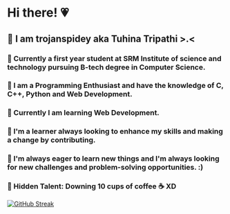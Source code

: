    # Hi there! 💗
##  💫 I am trojanspidey aka Tuhina Tripathi >.<
### 💫 Currently a first year student at SRM Institute of science and technology pursuing B-tech degree in Computer Science.
### 💫 I am a Programming Enthusiast and have the knowledge of C, C++, Python and Web Development. 
### 💫 Currently I am learning Web Development.
### 💫 I'm a learner always looking to enhance my skills and making a change by contributing.
### 💫 I'm always eager to learn new things and I'm always looking for new challenges and problem-solving opportunities. :)
### 💫 Hidden Talent: Downing 10 cups of coffee ☕ XD

[![GitHub Streak](https://streak-stats.demolab.com?user=trojanspidey&theme=radical&hide_border=true&border_radius=4.7&date_format=j%20M%5B%20Y%5D)](https://git.io/streak-stats)
